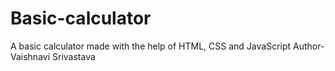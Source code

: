 # Basic-calculator
A basic calculator made with the help of HTML, CSS and JavaScript
Author- Vaishnavi Srivastava
